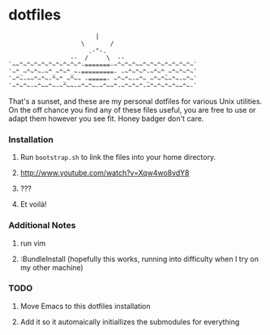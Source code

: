 dotfiles
========

                            |
                        \       /
                          .-"-.
                     --  /     \  --
    `~~^~^~^~^~^~^~^~^~^-=======-~^~^~^~~^~^~^~^~^~^~^~`
    `~^_~^~^~-~^_~^~^_~-=========- -~^~^~^-~^~^_~^~^~^~`
    `~^~-~~^~^~-^~^_~^~~ -=====- ~^~^~-~^~_~^~^~~^~-~^~`
    `~^~^~-~^~~^~-~^~~-~^~^~-~^~~^-~^~^~^-~^~^~^~^~~^~-`

That's a sunset, and these are my personal dotfiles for various Unix utilities.
On the off chance you find any of these files useful, you are free to use or
adapt them however you see fit. Honey badger don't care.

### Installation

1. Run <code>bootstrap.sh</code> to link the files into your home directory.

2. http://www.youtube.com/watch?v=Xqw4wo8vdY8

3. ???

4. Et voilà!

### Additional Notes

1) run vim

2) :BundleInstall (hopefully this works, running into difficulty when I try on
my other machine)

### TODO

1) Move Emacs to this dotfiles installation

2) Add it so it automaically initiallizes the submodules for everything
